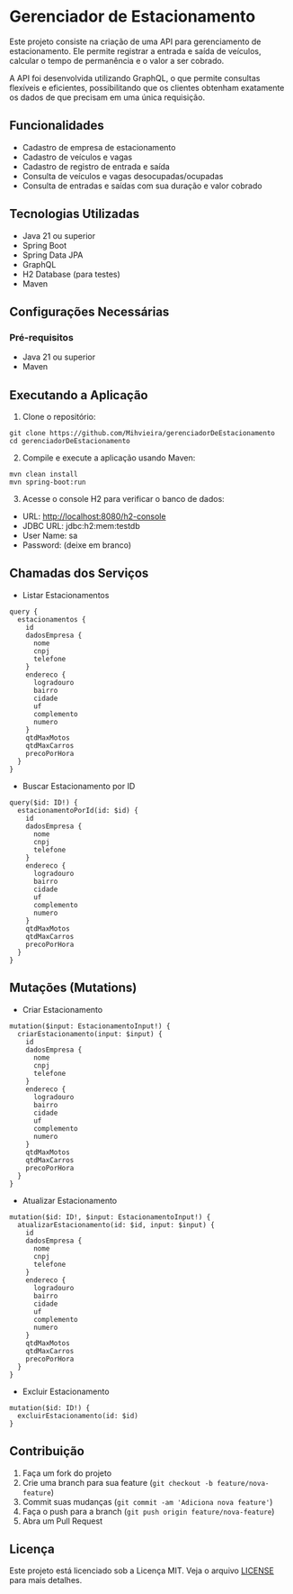 # Gerenciador de Estacionamento

Este projeto consiste na criação de uma API para gerenciamento de estacionamento. Ele permite registrar a entrada e saída de veículos, calcular o tempo de permanência e o valor a ser cobrado.

A API foi desenvolvida utilizando GraphQL, o que permite consultas flexíveis e eficientes, possibilitando que os clientes obtenham exatamente os dados de que precisam em uma única requisição.

## Funcionalidades

- Cadastro de empresa de estacionamento
- Cadastro de veículos e vagas
- Cadastro de registro de entrada e saída
- Consulta de veículos e vagas desocupadas/ocupadas
- Consulta de entradas e saídas com sua duração e valor cobrado

## Tecnologias Utilizadas

- Java 21 ou superior
- Spring Boot
- Spring Data JPA
- GraphQL
- H2 Database (para testes)
- Maven

## Configurações Necessárias

### Pré-requisitos

- Java 21 ou superior
- Maven

## Executando a Aplicação

1. Clone o repositório:

```
git clone https://github.com/Mihvieira/gerenciadorDeEstacionamento
cd gerenciadorDeEstacionamento
```

2. Compile e execute a aplicação usando Maven:

```
mvn clean install
mvn spring-boot:run
```

3. Acesse o console H2 para verificar o banco de dados:

* URL: <http://localhost:8080/h2-console>
* JDBC URL: jdbc:h2:mem:testdb
* User Name: sa
* Password: (deixe em branco)

## Chamadas dos Serviços

* Listar Estacionamentos
```
query {
  estacionamentos {
    id
    dadosEmpresa {
      nome
      cnpj
      telefone
    }
    endereco {
      logradouro
      bairro
      cidade
      uf
      complemento
      numero
    }
    qtdMaxMotos
    qtdMaxCarros
    precoPorHora
  }
}
```

* Buscar Estacionamento por ID

```
query($id: ID!) {
  estacionamentoPorId(id: $id) {
    id
    dadosEmpresa {
      nome
      cnpj
      telefone
    }
    endereco {
      logradouro
      bairro
      cidade
      uf
      complemento
      numero
    }
    qtdMaxMotos
    qtdMaxCarros
    precoPorHora
  }
}
```

##  Mutações (Mutations)

* Criar Estacionamento

```
mutation($input: EstacionamentoInput!) {
  criarEstacionamento(input: $input) {
    id
    dadosEmpresa {
      nome
      cnpj
      telefone
    }
    endereco {
      logradouro
      bairro
      cidade
      uf
      complemento
      numero
    }
    qtdMaxMotos
    qtdMaxCarros
    precoPorHora
  }
}
```

* Atualizar Estacionamento

```
mutation($id: ID!, $input: EstacionamentoInput!) {
  atualizarEstacionamento(id: $id, input: $input) {
    id
    dadosEmpresa {
      nome
      cnpj
      telefone
    }
    endereco {
      logradouro
      bairro
      cidade
      uf
      complemento
      numero
    }
    qtdMaxMotos
    qtdMaxCarros
    precoPorHora
  }
}
```

* Excluir Estacionamento

```
mutation($id: ID!) {
  excluirEstacionamento(id: $id)
}
```

## Contribuição

1. Faça um fork do projeto
2. Crie uma branch para sua feature (`git checkout -b feature/nova-feature`)
3. Commit suas mudanças (`git commit -am 'Adiciona nova feature'`)
4. Faça o push para a branch (`git push origin feature/nova-feature`)
5. Abra um Pull Request

## Licença

Este projeto está licenciado sob a Licença MIT. Veja o arquivo [LICENSE](LICENSE) para mais detalhes.
